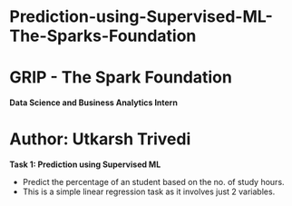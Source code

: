 # Prediction-using-Supervised-ML-The-Sparks-Foundation
#  GRIP - The Spark Foundation 
**Data Science and Business Analytics Intern** 
# Author: Utkarsh Trivedi
**Task 1: Prediction using Supervised ML** 
- Predict the percentage of an student based on the no. of study hours.
- This is a simple linear regression task as it involves just 2 variables.

